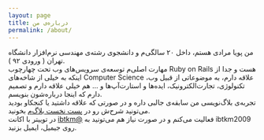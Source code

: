 ```yaml
---
layout: page
title: درباره‌ی من
permalink: /about/
---
```


من پویا مرادی هستم، داخل ۲۰ سالگی‌‌م و دانشجوی رشته‌ی مهندسی نرم‌افزار دانشگاه تهران ( ورودی ۹۲ ).<br>
مهارت اصلی‌م توسعه‌ی سرویس‌های وب تحت چهارچوب Ruby on Rails هست و جدا از اینکه به خیلی از شاخه‌های Computer Science علاقه دارم، به موضوعاتی از قبیل وب، تکنولوژی، تجارت‌الکترونیک، ایده‌ها و استارت‌آپ‌ها و ... هم خیلی علاقه دارم و تصمیم دارم که اینجا درباره‌شون بنویسم.<br>
 تجربه‌ی بلاگ‌نویسی من سابقه‌ی جالبی داره و در صورتی که علاقه داشتید یا کنجکاو بودید می‌تونید شرح‌ش رو در <a href="http://py4.github.io/fa/uncategorized/2014/09/08/first-post/">پست نخست بلاگ‌م</a> بخونید.<br>
در توییتر با اکانت <a href="http://twitter.com/ibtkm">ibtkm@</a> فعالیت می‌کنم و در صورت نیاز هم می‌تونید به ibtkm2009 روی جیمیل، ایمیل بزنید.